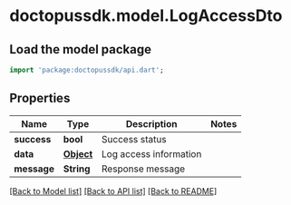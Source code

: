 # doctopussdk.model.LogAccessDto

## Load the model package
```dart
import 'package:doctopussdk/api.dart';
```

## Properties
Name | Type | Description | Notes
------------ | ------------- | ------------- | -------------
**success** | **bool** | Success status | 
**data** | [**Object**](.md) | Log access information | 
**message** | **String** | Response message | 

[[Back to Model list]](../README.md#documentation-for-models) [[Back to API list]](../README.md#documentation-for-api-endpoints) [[Back to README]](../README.md)


